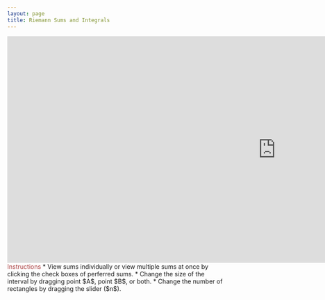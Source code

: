 ```yaml
---
layout: page
title: Riemann Sums and Integrals
---
```


<iframe scrolling="no" src="https://tube.geogebra.org/material/iframe/id/261971/width/1236/height/522/border/888888/rc/false/ai/false/sdz/true/smb/false/stb/false/stbh/true/ld/false/sri/true/at/preferhtml5" width="1236px" height="522px" style="border:0px;"> </iframe

<h1> <font color="#ac4142">Instructions</font></h1>
* View sums individually or view multiple sums at once by clicking the check boxes of perferred sums.
* Change the size of the interval by dragging point $A$, point $B$, or both.
* Change the number of rectangles by dragging the slider ($n$). 
